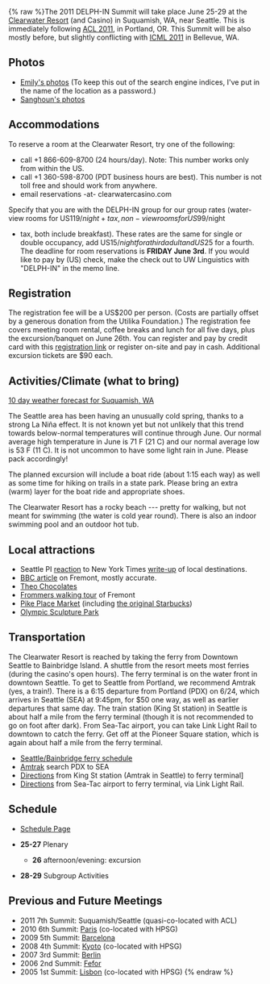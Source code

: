 {% raw %}The 2011 DELPH-IN Summit will take place June 25-29 at the [Clearwater
Resort](http://www.clearwatercasino.com/accommodations/amenities.html)
(and Casino) in Suquamish, WA, near Seattle. This is immediately
following [ACL 2011](http://www.acl2011.org/), in Portland, OR. This
Summit will be also mostly before, but slightly conflicting with [ICML
2011](http://www.icml-2011.org/) in Bellevue, WA.

## Photos

- [Emily's
photos](http://erbonzo.smugmug.com/Travel/DELPH-IN-2011/17767368_9pDZBj)
(To keep this out of the search engine indices, I've put in the name
of the location as a password.)
- [Sanghoun's
photos](https://picasaweb.google.com/106261683885290415644/Suquamish?authkey=Gv1sRgCP_gy5_A3OzgJQ)

## Accommodations

To reserve a room at the Clearwater Resort, try one of the following:

- call +1 866-609-8700 (24 hours/day). Note: This number works only
from within the US.
- call +1 360-598-8700 (PDT business hours are best). This number is
not toll free and should work from anywhere.
- email reservations -at- clearwatercasino.com

Specify that you are with the DELPH-IN group for our group rates
(water-view rooms for US$119/night + tax, non-view rooms for US$99/night
+ tax, both include breakfast). These rates are the same for single or
double occupancy, add US$15/night for a third adult and US$25 for a
fourth. The deadline for room reservations is **FRIDAY June 3rd**. If
you would like to pay by (US) check, make the check out to UW
Linguistics with "DELPH-IN" in the memo line.

## Registration

The registration fee will be a US$200 per person. (Costs are partially
offset by a generous donation from the Utilika Foundation.) The
registration fee covers meeting room rental, coffee breaks and lunch for
all five days, plus the excursion/banquet on June 26th. You can register
and pay by credit card with this [registration
link](http://www.regonline.com/Register/Checkin.aspx?EventID=986288) or
register on-site and pay in cash. Additional excursion tickets are $90
each.

## Activities/Climate (what to bring)

[10 day weather forecast for Suquamish,
WA](http://www.weather.com/weather/tenday/USWA0440)

The Seattle area has been having an unusually cold spring, thanks to a
strong La Niña effect. It is not known yet but not unlikely that this
trend towards below-normal temperatures will continue through June. Our
normal average high temperature in June is 71 F (21 C) and our normal
average low is 53 F (11 C). It is not uncommon to have some light rain
in June. Please pack accordingly!

The planned excursion will include a boat ride (about 1:15 each way) as
well as some time for hiking on trails in a state park. Please bring an
extra (warm) layer for the boat ride and appropriate shoes.

The Clearwater Resort has a rocky beach --- pretty for walking, but not
meant for swimming (the water is cold year round). There is also an
indoor swimming pool and an outdoor hot tub.

## Local attractions

- Seattle PI
[reaction](http://www.seattlepi.com/connelly/433452_JOELWEEKEND.html?source=rss)
to New York Times
[write-up](http://travel.nytimes.com/2011/01/09/travel/09where-to-go.html?scp=1&sq=top%2041&st=cse%22)
of local destinations.
- [BBC
article](http://www.bbc.com/travel/feature/20110120-seattles-fremont-neighbourhood)
on Fremont, mostly accurate.
- [Theo Chocolates](http://theochocolate.com/)
- [Frommers walking
tour](http://www.frommers.com/destinations/seattle/0032020035.html)
of Fremont
- [Pike Place Market](http://www.pikeplacemarket.org/) (including [the
original
Starbucks](http://www.historylink.org/index.cfm?DisplayPage=output.cfm&File_Id=2075))
- [Olympic Sculpture Park](http://www.seattleartmuseum.org/visit/osp/)

## Transportation

The Clearwater Resort is reached by taking the ferry from Downtown
Seattle to Bainbridge Island. A shuttle from the resort meets most
ferries (during the casino's open hours). The ferry terminal is on the
water front in downtown Seattle. To get to Seattle from Portland, we
recommend Amtrak (yes, a train!). There is a 6:15 departure from
Portland (PDX) on 6/24, which arrives in Seattle (SEA) at 9:45pm, for
$50 one way, as well as earlier departures that same day. The train
station (King St station) in Seattle is about half a mile from the ferry
terminal (though it is not recommended to go on foot after dark). From
Sea-Tac airport, you can take Link Light Rail to downtown to catch the
ferry. Get off at the Pioneer Square station, which is again about half
a mile from the ferry terminal.

- [Seattle/Bainbridge ferry
schedule](http://www.wsdot.com/ferries/schedule/ScheduleDetailByRoute.aspx?route=sea-bi)
- [Amtrak](http://tickets.amtrak.com/itd/amtrak) search PDX to SEA
- [Directions](http://maps.google.com/maps?f=d&source=s_d&saddr=516+3rd+Avenue,+Seattle,+WA+98104-2392+(AmTrak-King+Street+Station)&daddr=Seattle+Ferry+Terminal,+Seattle,+King,+Washington&hl=en&geocode=FW1N1gIddWS1-CFmWdge4xcu1w%3BFdFb1gId8ES1-CnZIwDrr2qQVDFO23-W8-lepg&mra=prev&sll=47.600685,-122.334195&sspn=0.008913,0.021672&ie=UTF8&z=16)
from King St station (Amtrak in Seattle) to ferry terminal\]
- [Directions](http://maps.google.com/maps?f=d&source=s_d&saddr=Sea-Tac+Airport,+Seattle,+WA&daddr=Seattle+Ferry+Terminal,+Seattle,+King,+Washington&hl=en&geocode=FVbu0wIdHdK1-CG3N9zHxNnTmQ%3BFdFb1gId8ES1-CnZIwDrr2qQVDFO23-W8-lepg&mra=ls&dirflg=r&ttype=dep&date=05%2F18%2F11&time=3:00pm&noexp=0&noal=0&sort=def&sll=47.62694,-122.339725&sspn=0.570135,1.387024&ie=UTF8&z=11&start=0)
from Sea-Tac airport to ferry terminal, via Link Light Rail.

## Schedule

- [Schedule Page](https://delph-in.github.io/docs/summits/SuquamishSchedule)
- **25-27** Plenary
  
  - **26** afternoon/evening: excursion
- **28-29** Subgroup Activities

## Previous and Future Meetings

- 2011 7th Summit: Suquamish/Seattle (quasi-co-located with ACL)
- 2010 6th Summit: [Paris](https://delph-in.github.io/docs/summits/ParisTop) (co-located with HPSG)
- 2009 5th Summit: [Barcelona](https://delph-in.github.io/docs/summits/BarcelonaTop)
- 2008 4th Summit: [Kyoto](https://delph-in.github.io/docs/summits/KyotoTop) (co-located with HPSG)
- 2007 3rd Summit: [Berlin](https://delph-in.github.io/docs/summits/BerlinTop)
- 2006 2nd Summit: [Fefor](https://delph-in.github.io/docs/summits/FeforTop)
- 2005 1st Summit: [Lisbon](https://delph-in.github.io/docs/summits/LisbonTop) (co-located with HPSG)
<update date omitted for speed>{% endraw %}